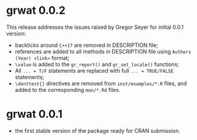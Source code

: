 # grwat 0.0.2

This release addresses the issues raised by Gregor Seyer for initial 0.0.1 version:

* backticks around `C++17` are removed in DESCRIPTION file;
* references are added to all methods in DESCRIPTION file using `Authors (Year) <link>` format;
* `\value` is added to the `gr_report()` and `gr_set_locale()` functions;
* All `... = T/F` statements are replaced with full `... = TRUE/FALSE` statements;
* `\donttest{}` directives are removed from `inst/examples/*.R` files, and added to the corresponding `man/*.Rd` files.

# grwat 0.0.1

* the first stable version of the package ready for CRAN submission.
